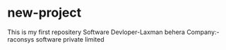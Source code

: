 # new-project
This is my first repositery
Software Devloper-Laxman behera
Company:-raconsys software private limited
